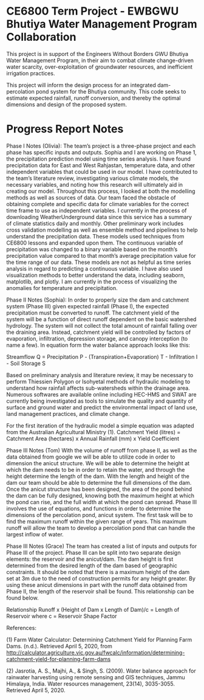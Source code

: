 # CE6800 Term Project - EWBGWU Bhutiya Water Management Program Collaboration
This project is in support of the Engineers Without Borders GWU Bhutiya Water Management Program, in their aim to combat climate change-driven water scarcity, over-exploitation of groundwater resources, and inefficient irrigation practices.

This project will inform the design process for an integrated dam-percolation pond system for the Bhutiya community. This code seeks to estimate expected rainfall, runoff conversion, and thereby the optimal dimensions and design of the proposed system.

# Progress Report Notes

Phase I Notes (Olivia):
	The team’s project is a three-phase project and each phase has specific inputs and outputs. Sophia and I are working on Phase 1, the precipitation prediction model using time series analysis. I have found precipitation data for East and West Rahjastan, temperature data, and other independent variables that could be used in our model. I have contributed to the team’s literature review, investigating various climate models, the necessary variables, and noting how this research will ultimately aid in creating our model. Throughout this process, I looked at both the modelling methods as well as sources of data. Our team faced the obstacle of obtaining complete and specific data for climate variables for the correct time frame to use as independent variables. I currently in the process of downloading WeatherUnderground data since this service has a summary of climate statistics daily and monthly.
	Other preliminary work includes cross validation modelling as well as ensemble method and pipelines to help understand the precipitation data. These models used techniques from CE6800 lessons and expanded upon them. The continuous variable of precipitation was changed to a binary variable based on the month’s precipitation value compared to that month’s average precipitation value for the time range of our data. These models are not as helpful as time series analysis in regard to predicting a continuous variable. I have also used visualization methods to better understand the data, including seaborn, matplotlib, and plotly. I am currently in the process of visualizing the anomalies for temperature and precipitation. 
 

Phase II Notes (Sophia):
	In order to properly size the dam and catchment system (Phase III) given expected rainfall (Phase I), the expected precipitation must be converted to runoff. The catchment yield of the system will be a function of direct runoff dependent on the basic watershed hydrology. The system will not collect the total amount of rainfall falling over the draining area. Instead, catchment yield will be controlled by factors of evaporation, infiltration, depression storage, and canopy interception (to name a few). In equation form the water balance approach looks like this:

Streamflow Q = Precipitation P -  (Transpiration+Evaporation) T - Infiltration I - Soil Storage S	

Based on preliminary analysis and literature review, it may be necessary to perform Thiessien Polygon or Isohyetal methods of hydraulic modeling to understand how rainfall affects sub-watersheds within the drainage area. Numerous softwares are available online including HEC-HMS and SWAT are currently being investigated as tools to simulate the quality and quantity of surface and ground water and predict the environmental impact of land use, land management practices, and climate change.

For the first iteration of the hydraulic model a simple equation was adapted from the Australian Agricultural Ministry (1). 
Catchment Yield (litres) = Catchment Area (hectares) x Annual Rainfall (mm) x Yield Coefficient

Phase III Notes (Tom)
	With the volume of runoff from phase II, as well as the data obtained from google we will be able to utilize code in order to dimension the anicut structure. We will be able to determine the height at which the dam needs to be in order to retain the water, and through the height determine the length of the dam. With the length and height of the dam our team should be able to determine the full dimensions of the dam. Once the anicut structure has been designed, the area of the pond behind the dam can be fully designed, knowing both the maximum height at which the pond can rise, and the full width at which the pond can spread. 
	Phase III involves the use of equations, and functions in order to determine the dimensions of the percolation pond, anicut system. The first task will be to find the maximum runoff within the given range of years. This maximum runoff will allow the team to develop a percolation pond that can handle the largest inflow of water.

Phase III Notes (Grace)
The team has created a list of inputs and outputs for Phase III of the project. Phase III can be split into two separate design elements: the reservoir and the anicut/dam. The dam height is first determined from the desired length of the dam based of geographic constraints. It should be noted that there is a maximum height of the dam set at 3m due to the need of construction permits for any height greater. By using these anicut dimensions in part with the runoff data obtained from Phase II, the length of the reservoir shall be found. This relationship can be found below.

Relationship
Runoff x (Height of Dam x Length of Dam)/c = Length of Reservoir
	where c = Reservoir Shape Factor

References:

(1) Farm Water Calculator: Determining Catchment Yield for Planning Farm Dams. (n.d.). Retrieved April 5, 2020, from http://calculator.agriculture.vic.gov.au/fwcalc/information/determining-catchment-yield-for-planning-farm-dams

(2) Jasrotia, A. S., Majhi, A., & Singh, S. (2009). Water balance approach for rainwater harvesting using remote sensing and GIS techniques, Jammu Himalaya, India. Water resources management, 23(14), 3035-3055. Retrieved April 5, 2020.


